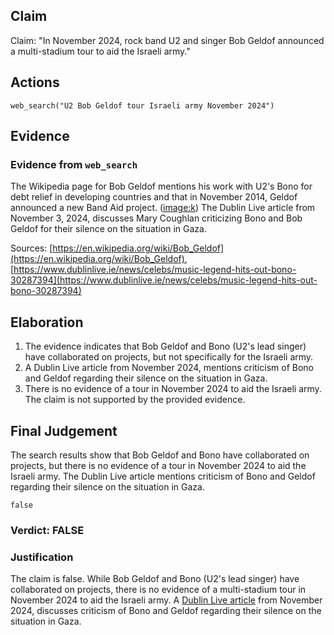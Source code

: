 ## Claim
Claim: "In November 2024, rock band U2 and singer Bob Geldof announced a multi-stadium tour to aid the Israeli army."

## Actions
```
web_search("U2 Bob Geldof tour Israeli army November 2024")
```

## Evidence
### Evidence from `web_search`
The Wikipedia page for Bob Geldof mentions his work with U2's Bono for debt relief in developing countries and that in November 2014, Geldof announced a new Band Aid project. (<image:k>) The Dublin Live article from November 3, 2024, discusses Mary Coughlan criticizing Bono and Bob Geldof for their silence on the situation in Gaza.

Sources: [https://en.wikipedia.org/wiki/Bob_Geldof](https://en.wikipedia.org/wiki/Bob_Geldof), [https://www.dublinlive.ie/news/celebs/music-legend-hits-out-bono-30287394](https://www.dublinlive.ie/news/celebs/music-legend-hits-out-bono-30287394)


## Elaboration
1.  The evidence indicates that Bob Geldof and Bono (U2's lead singer) have collaborated on projects, but not specifically for the Israeli army.
2.  A Dublin Live article from November 2024, mentions criticism of Bono and Geldof regarding their silence on the situation in Gaza.
3.  There is no evidence of a tour in November 2024 to aid the Israeli army. The claim is not supported by the provided evidence.


## Final Judgement
The search results show that Bob Geldof and Bono have collaborated on projects, but there is no evidence of a tour in November 2024 to aid the Israeli army. The Dublin Live article mentions criticism of Bono and Geldof regarding their silence on the situation in Gaza.

`false`


### Verdict: FALSE

### Justification
The claim is false. While Bob Geldof and Bono (U2's lead singer) have collaborated on projects, there is no evidence of a multi-stadium tour in November 2024 to aid the Israeli army. A [Dublin Live article](https://www.dublinlive.ie/news/celebs/music-legend-hits-out-bono-30287394) from November 2024, discusses criticism of Bono and Geldof regarding their silence on the situation in Gaza.
